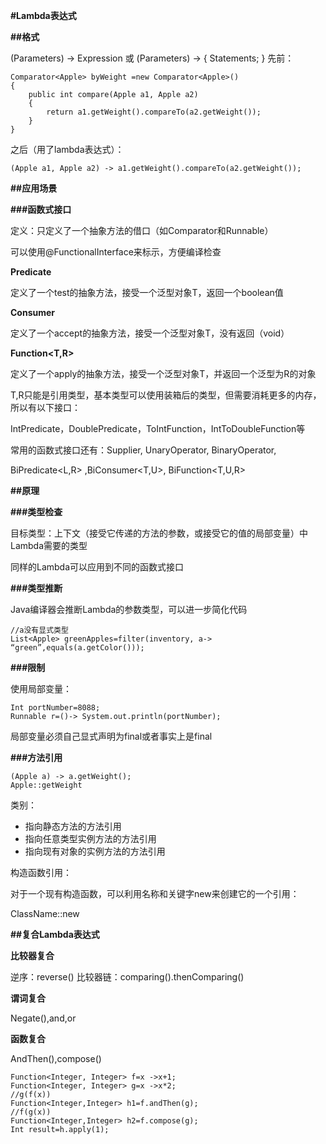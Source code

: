 **#Lambda表达式**

**##格式**

(Parameters) -> Expression
或
(Parameters) -> { Statements; }
先前：
```
Comparator<Apple> byWeight =new Comparator<Apple>()
{
	public int compare(Apple a1, Apple a2)
	{
		return a1.getWeight().compareTo(a2.getWeight());
	}
}
```

之后（用了lambda表达式）：
```
(Apple a1, Apple a2) -> a1.getWeight().compareTo(a2.getWeight());
```

**##应用场景**

**###函数式接口**

定义：只定义了一个抽象方法的借口（如Comparator和Runnable）

可以使用@FunctionalInterface来标示，方便编译检查

**Predicate<T>**

定义了一个test的抽象方法，接受一个泛型对象T，返回一个boolean值

**Consumer<T>**

定义了一个accept的抽象方法，接受一个泛型对象T，没有返回（void）

**Function<T,R>**

定义了一个apply的抽象方法，接受一个泛型对象T，并返回一个泛型为R的对象

T,R只能是引用类型，基本类型可以使用装箱后的类型，但需要消耗更多的内存，所以有以下接口：

IntPredicate，DoublePredicate，ToIntFunction，IntToDoubleFunction等

常用的函数式接口还有：Supplier<T>, UnaryOperator<T>, BinaryOperator<T>,

BiPredicate<L,R> ,BiConsumer<T,U>, BiFunction<T,U,R>

**##原理**

**###类型检查**

目标类型：上下文（接受它传递的方法的参数，或接受它的值的局部变量）中Lambda需要的类型

同样的Lambda可以应用到不同的函数式接口

**###类型推断**

Java编译器会推断Lambda的参数类型，可以进一步简化代码

```
//a没有显式类型
List<Apple> greenApples=filter(inventory, a-> “green”,equals(a.getColor()));
```

**###限制**

使用局部变量：
```
Int portNumber=8088;
Runnable r=()-> System.out.println(portNumber);
```

局部变量必须自己显式声明为final或者事实上是final

**###方法引用**

```
(Apple a) -> a.getWeight();
Apple::getWeight
```

类别：

* 指向静态方法的方法引用
* 指向任意类型实例方法的方法引用
* 指向现有对象的实例方法的方法引用

构造函数引用：

对于一个现有构造函数，可以利用名称和关键字new来创建它的一个引用：

ClassName::new

**##复合Lambda表达式**

**比较器复合**

逆序：reverse()
比较器链：comparing().thenComparing()

**谓词复合**

Negate(),and,or

**函数复合**

AndThen(),compose()

```
Function<Integer, Integer> f=x ->x+1;
Function<Integer, Integer> g=x ->x*2;
//g(f(x))
Function<Integer,Integer> h1=f.andThen(g);
//f(g(x))
Function<Integer,Integer> h2=f.compose(g);
Int result=h.apply(1);
```
